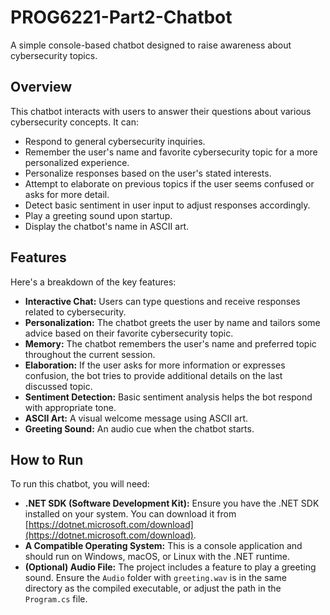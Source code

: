 # PROG6221-Part2-Chatbot

A simple console-based chatbot designed to raise awareness about cybersecurity topics.

## Overview

This chatbot interacts with users to answer their questions about various cybersecurity concepts. It can:

* Respond to general cybersecurity inquiries.
* Remember the user's name and favorite cybersecurity topic for a more personalized experience.
* Personalize responses based on the user's stated interests.
* Attempt to elaborate on previous topics if the user seems confused or asks for more detail.
* Detect basic sentiment in user input to adjust responses accordingly.
* Play a greeting sound upon startup.
* Display the chatbot's name in ASCII art.

## Features

Here's a breakdown of the key features:

* **Interactive Chat:** Users can type questions and receive responses related to cybersecurity.
* **Personalization:** The chatbot greets the user by name and tailors some advice based on their favorite cybersecurity topic.
* **Memory:** The chatbot remembers the user's name and preferred topic throughout the current session.
* **Elaboration:** If the user asks for more information or expresses confusion, the bot tries to provide additional details on the last discussed topic.
* **Sentiment Detection:** Basic sentiment analysis helps the bot respond with appropriate tone.
* **ASCII Art:** A visual welcome message using ASCII art.
* **Greeting Sound:** An audio cue when the chatbot starts.

## How to Run

To run this chatbot, you will need:

* **.NET SDK (Software Development Kit):** Ensure you have the .NET SDK installed on your system. You can download it from [https://dotnet.microsoft.com/download](https://dotnet.microsoft.com/download).
* **A Compatible Operating System:** This is a console application and should run on Windows, macOS, or Linux with the .NET runtime.
* **(Optional) Audio File:** The project includes a feature to play a greeting sound. Ensure the `Audio` folder with `greeting.wav` is in the same directory as the compiled executable, or adjust the path in the `Program.cs` file.
